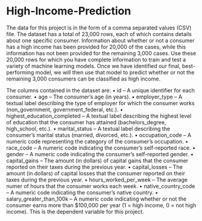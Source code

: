 # High-Income-Prediction
The data for this project is in the form of a comma separated values (CSV) file. The dataset has a total of 23,000 rows, each of which contains details 
about one specific consumer. Information about whether or not a consumer has a high income has been provided for 20,000 of the cases, while this information has not been provided for the remaining 3,000 cases.
Use these 20,000 rows for which you have complete information to train and test a variety of machine learning models. Once we have identified our final, best-performing model, we will then use that model to predict whether or not the remaining 3,000 consumers can be classified as high income. 

The columns contained in the dataset are: 
• id – A unique identifier for each consumer. 
• age – The consumer’s age (in years). 
• employer_type – A textual label describing the type of employer for which the consumer works (non_government, government_federal, etc.). 
• highest_education_completed – A textual label describing the highest level of education that the consumer has attained (bachelors_degree, high_school, etc.). 
• marital_status – A textual label describing the consumer’s marital status (married, divorced, etc.). 
• occupation_code – A numeric code representing the category of the consumer’s occupation. 
• race_code – A numeric code indicating the consumer’s self-reported race. 
• gender – A numeric code indicating the consumer’s self-reported gender. 
• capital_gains – The amount (in dollars) of capital gains that the consumer reported on their taxes during the previous year. 
• capital_losses – The amount (in dollars) of capital losses that the consumer reported on their taxes during the previous year. 
• hours_worked_per_week – The average numer of hours that the consumer works each week. 
• native_country_code – A numeric code indicating the consumer’s native country. 
• salary_greater_than_100k – A numeric code indicating whether or not the consumer earns more than $100,000 per year (1 = high income, 0 = not high income). This is the dependent variable for this project. 
